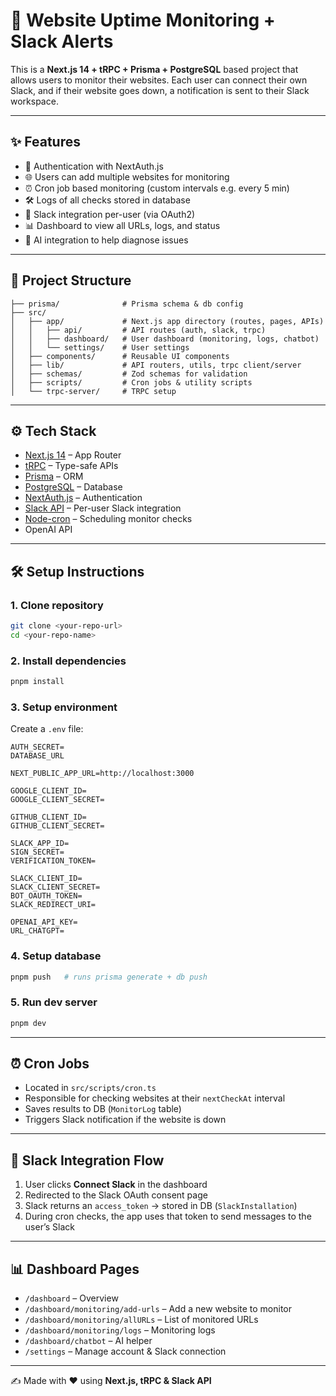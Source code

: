 # 🚀 Website Uptime Monitoring + Slack Alerts

This is a **Next.js 14 + tRPC + Prisma + PostgreSQL** based project that allows users to monitor their websites. Each user can connect their own Slack, and if their website goes down, a notification is sent to their Slack workspace.

---

## ✨ Features

* 🔐 Authentication with NextAuth.js
* 🌐 Users can add multiple websites for monitoring
* ⏰ Cron job based monitoring (custom intervals e.g. every 5 min)
* 🛠️ Logs of all checks stored in database
* 📩 Slack integration per-user (via OAuth2)
* 📊 Dashboard to view all URLs, logs, and status
* 🤖 AI integration to help diagnose issues

---

## 📂 Project Structure

```
├── prisma/              # Prisma schema & db config
├── src/
│   ├── app/             # Next.js app directory (routes, pages, APIs)
│   │   ├── api/         # API routes (auth, slack, trpc)
│   │   ├── dashboard/   # User dashboard (monitoring, logs, chatbot)
│   │   └── settings/    # User settings
│   ├── components/      # Reusable UI components
│   ├── lib/             # API routers, utils, trpc client/server
│   ├── schemas/         # Zod schemas for validation
│   ├── scripts/         # Cron jobs & utility scripts
│   └── trpc-server/     # TRPC setup
```

---

## ⚙️ Tech Stack

* [Next.js 14](https://nextjs.org/) – App Router
* [tRPC](https://trpc.io/) – Type-safe APIs
* [Prisma](https://www.prisma.io/) – ORM
* [PostgreSQL](https://www.postgresql.org/) – Database
* [NextAuth.js](https://next-auth.js.org/) – Authentication
* [Slack API](https://api.slack.com/) – Per-user Slack integration
* [Node-cron](https://www.npmjs.com/package/node-cron) – Scheduling monitor checks
* OpenAI API

---

## 🛠️ Setup Instructions

### 1. Clone repository

```bash
git clone <your-repo-url>
cd <your-repo-name>
```

### 2. Install dependencies

```bash
pnpm install
```

### 3. Setup environment

Create a `.env` file:

```env
AUTH_SECRET=
DATABASE_URL

NEXT_PUBLIC_APP_URL=http://localhost:3000

GOOGLE_CLIENT_ID=
GOOGLE_CLIENT_SECRET=

GITHUB_CLIENT_ID=
GITHUB_CLIENT_SECRET=

SLACK_APP_ID=
SIGN_SECRET=
VERIFICATION_TOKEN=

SLACK_CLIENT_ID=
SLACK_CLIENT_SECRET=
BOT_OAUTH_TOKEN=
SLACK_REDIRECT_URI=

OPENAI_API_KEY=
URL_CHATGPT=
```

### 4. Setup database

```bash
pnpm push   # runs prisma generate + db push
```

### 5. Run dev server

```bash
pnpm dev
```

---

## ⏰ Cron Jobs

* Located in `src/scripts/cron.ts`
* Responsible for checking websites at their `nextCheckAt` interval
* Saves results to DB (`MonitorLog` table)
* Triggers Slack notification if the website is down

---

## 🔗 Slack Integration Flow

1. User clicks **Connect Slack** in the dashboard
2. Redirected to the Slack OAuth consent page
3. Slack returns an `access_token` → stored in DB (`SlackInstallation`)
4. During cron checks, the app uses that token to send messages to the user’s Slack

---

## 📊 Dashboard Pages

* `/dashboard` – Overview
* `/dashboard/monitoring/add-urls` – Add a new website to monitor
* `/dashboard/monitoring/allURLs` – List of monitored URLs
* `/dashboard/monitoring/logs` – Monitoring logs
* `/dashboard/chatbot` – AI helper
* `/settings` – Manage account & Slack connection

---

✍️ Made with ❤️ using **Next.js, tRPC & Slack API**